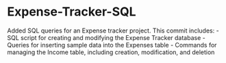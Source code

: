 # Expense-Tracker-SQL
Added SQL queries for an Expense tracker project.  This commit includes: - SQL script for creating and modifying the Expense Tracker database - Queries for inserting sample data into the Expenses table - Commands for managing the Income table, including creation, modification, and deletion  
